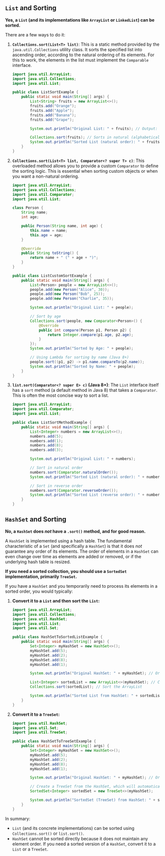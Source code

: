 
## `List` and Sorting

**Yes, a `List` (and its implementations like `ArrayList` or `LinkedList`) can be sorted.**

There are a few ways to do it:

1.  **`Collections.sort(List<T> list)`**: This is a static method provided by the `java.util.Collections` utility class. It sorts the specified list into ascending order, according to the natural ordering of its elements. For this to work, the elements in the list must implement the `Comparable` interface.

    ```java
    import java.util.ArrayList;
    import java.util.Collections;
    import java.util.List;

    public class ListSortExample {
        public static void main(String[] args) {
            List<String> fruits = new ArrayList<>();
            fruits.add("Orange");
            fruits.add("Apple");
            fruits.add("Banana");
            fruits.add("Grape");

            System.out.println("Original List: " + fruits); // Output: [Orange, Apple, Banana, Grape]

            Collections.sort(fruits); // Sorts in natural (alphabetical) order
            System.out.println("Sorted List (natural order): " + fruits); // Output: [Apple, Banana, Grape, Orange]
        }
    }
    ```

2.  **`Collections.sort(List<T> list, Comparator<? super T> c)`**: This overloaded method allows you to provide a custom `Comparator` to define the sorting logic. This is essential when sorting custom objects or when you want a non-natural ordering.

    ```java
    import java.util.ArrayList;
    import java.util.Collections;
    import java.util.Comparator;
    import java.util.List;

    class Person {
        String name;
        int age;

        public Person(String name, int age) {
            this.name = name;
            this.age = age;
        }

        @Override
        public String toString() {
            return name + " (" + age + ")";
        }
    }

    public class ListCustomSortExample {
        public static void main(String[] args) {
            List<Person> people = new ArrayList<>();
            people.add(new Person("Alice", 30));
            people.add(new Person("Bob", 25));
            people.add(new Person("Charlie", 35));

            System.out.println("Original List: " + people);

            // Sort by age
            Collections.sort(people, new Comparator<Person>() {
                @Override
                public int compare(Person p1, Person p2) {
                    return Integer.compare(p1.age, p2.age);
                }
            });
            System.out.println("Sorted by Age: " + people);

            // Using Lambda for sorting by name (Java 8+)
            people.sort((p1, p2) -> p1.name.compareTo(p2.name));
            System.out.println("Sorted by Name: " + people);
        }
    }
    ```

3.  **`list.sort(Comparator<? super E> c)` (Java 8+)**: The `List` interface itself has a `sort` method (a default method in Java 8) that takes a `Comparator`. This is often the most concise way to sort a list.

    ```java
    import java.util.ArrayList;
    import java.util.Comparator;
    import java.util.List;

    public class ListSortMethodExample {
        public static void main(String[] args) {
            List<Integer> numbers = new ArrayList<>();
            numbers.add(5);
            numbers.add(1);
            numbers.add(8);
            numbers.add(3);

            System.out.println("Original List: " + numbers);

            // Sort in natural order
            numbers.sort(Comparator.naturalOrder());
            System.out.println("Sorted List (natural order): " + numbers); // Output: [1, 3, 5, 8]

            // Sort in reverse order
            numbers.sort(Comparator.reverseOrder());
            System.out.println("Sorted List (reverse order): " + numbers); // Output: [8, 5, 3, 1]
        }
    }
    ```

## `HashSet` and Sorting

**No, a `HashSet` does *not* have a `.sort()` method, and for good reason.**

A `HashSet` is implemented using a hash table. The fundamental characteristic of a `Set` (and specifically a `HashSet`) is that it does *not* guarantee any order of its elements. The order of elements in a `HashSet` can even change over time as elements are added or removed, or if the underlying hash table is resized.

**If you need a sorted collection, you should use a `SortedSet` implementation, primarily `TreeSet`.**

If you have a `HashSet` and you temporarily need to process its elements in a sorted order, you would typically:

1.  **Convert it to a `List` and then sort the `List`:**

    ```java
    import java.util.ArrayList;
    import java.util.Collections;
    import java.util.HashSet;
    import java.util.List;
    import java.util.Set;

    public class HashSetToSortedListExample {
        public static void main(String[] args) {
            Set<Integer> myHashSet = new HashSet<>();
            myHashSet.add(5);
            myHashSet.add(2);
            myHashSet.add(8);
            myHashSet.add(1);

            System.out.println("Original HashSet: " + myHashSet); // Order is not guaranteed

            List<Integer> sortedList = new ArrayList<>(myHashSet); // Convert to ArrayList
            Collections.sort(sortedList); // Sort the ArrayList

            System.out.println("Sorted List from HashSet: " + sortedList); // Output: [1, 2, 5, 8]
        }
    }
    ```

2.  **Convert it to a `TreeSet`:**

    ```java
    import java.util.HashSet;
    import java.util.Set;
    import java.util.TreeSet;

    public class HashSetToTreeSetExample {
        public static void main(String[] args) {
            Set<Integer> myHashSet = new HashSet<>();
            myHashSet.add(5);
            myHashSet.add(2);
            myHashSet.add(8);
            myHashSet.add(1);

            System.out.println("Original HashSet: " + myHashSet); // Order is not guaranteed

            // Create a TreeSet from the HashSet, which will automatically sort the elements
            SortedSet<Integer> sortedSet = new TreeSet<>(myHashSet);

            System.out.println("SortedSet (TreeSet) from HashSet: " + sortedSet); // Output: [1, 2, 5, 8]
        }
    }
    ```

In summary:
* `List` (and its concrete implementations) can be sorted using `Collections.sort()` or `list.sort()`.
* `HashSet` cannot be sorted directly because it does not maintain any element order. If you need a sorted version of a `HashSet`, convert it to a `List` or a `TreeSet`.
